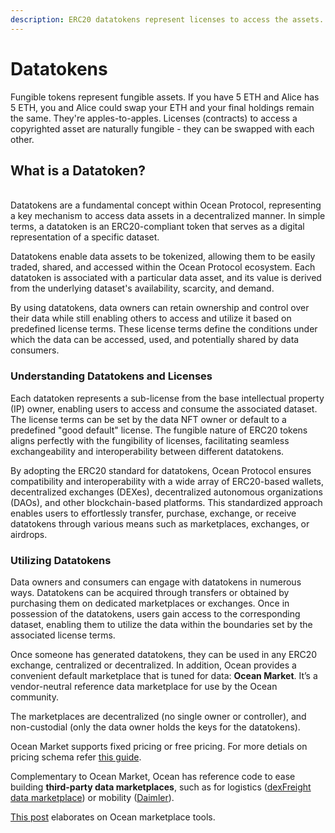 ```yaml
---
description: ERC20 datatokens represent licenses to access the assets.
---
```


# Datatokens

Fungible tokens represent fungible assets. If you have 5 ETH and Alice has 5 ETH, you and Alice could swap your ETH and your final holdings remain the same. They're apples-to-apples. Licenses (contracts) to access a copyrighted asset are naturally fungible - they can be swapped with each other.



## What is a Datatoken?&#x20;

\
Datatokens are a fundamental concept within Ocean Protocol, representing a key mechanism to access data assets in a decentralized manner. In simple terms, a datatoken is an ERC20-compliant token that serves as a digital representation of a specific dataset.

Datatokens enable data assets to be tokenized, allowing them to be easily traded, shared, and accessed within the Ocean Protocol ecosystem. Each datatoken is associated with a particular data asset, and its value is derived from the underlying dataset's availability, scarcity, and demand.

By using datatokens, data owners can retain ownership and control over their data while still enabling others to access and utilize it based on predefined license terms. These license terms define the conditions under which the data can be accessed, used, and potentially shared by data consumers.

### Understanding Datatokens and Licenses

Each datatoken represents a sub-license from the base intellectual property (IP) owner, enabling users to access and consume the associated dataset. The license terms can be set by the data NFT owner or default to a predefined "good default" license. The fungible nature of ERC20 tokens aligns perfectly with the fungibility of licenses, facilitating seamless exchangeability and interoperability between different datatokens.

By adopting the ERC20 standard for datatokens, Ocean Protocol ensures compatibility and interoperability with a wide array of ERC20-based wallets, decentralized exchanges (DEXes), decentralized autonomous organizations (DAOs), and other blockchain-based platforms. This standardized approach enables users to effortlessly transfer, purchase, exchange, or receive datatokens through various means such as marketplaces, exchanges, or airdrops.

### Utilizing Datatokens

Data owners and consumers can engage with datatokens in numerous ways. Datatokens can be acquired through transfers or obtained by purchasing them on dedicated marketplaces or exchanges. Once in possession of the datatokens, users gain access to the corresponding dataset, enabling them to utilize the data within the boundaries set by the associated license terms.



Once someone has generated datatokens, they can be used in any ERC20 exchange, centralized or decentralized. In addition, Ocean provides a convenient default marketplace that is tuned for data: **Ocean Market**. It’s a vendor-neutral reference data marketplace for use by the Ocean community.

The marketplaces are decentralized (no single owner or controller), and non-custodial (only the data owner holds the keys for the datatokens).

Ocean Market supports fixed pricing or free pricing. For more detials on pricing schema refer [this guide](../contracts/asset-pricing.md).

Complementary to Ocean Market, Ocean has reference code to ease building **third-party data marketplaces**, such as for logistics ([dexFreight data marketplace](https://blog.oceanprotocol.com/dexfreight-ocean-protocol-partner-to-enable-transportation-logistics-companies-to-monetize-data-7aa839195ac)) or mobility ([Daimler](https://blog.oceanprotocol.com/ocean-protocol-delivers-proof-of-concept-for-daimler-ag-in-collaboration-with-daimler-south-east-564aa7d959ca)).

[This post](https://blog.oceanprotocol.com/ocean-market-an-open-source-community-marketplace-for-data-4b99bedacdc3) elaborates on Ocean marketplace tools.
